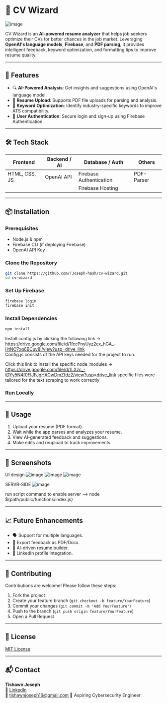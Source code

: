 # 📄 CV Wizard
![image](https://github.com/user-attachments/assets/1e98a135-36fa-49a6-98c4-f64cb3710985)

CV Wizard is an **AI-powered resume analyzer** that helps job seekers optimize their CVs for better chances in the job market. Leveraging **OpenAI's language models**, **Firebase**, and **PDF parsing**, it provides intelligent feedback, keyword optimization, and formatting tips to improve resume quality.

---

## 🚀 Features

- 🔍 **AI-Powered Analysis**: Get insights and suggestions using OpenAI's language model.
- 📁 **Resume Upload**: Supports PDF file uploads for parsing and analysis.
- 🧠 **Keyword Optimization**: Identify industry-specific keywords to improve ATS compatibility.
- 🔐 **User Authentication**: Secure login and sign-up using Firebase Authentication.



---

## 🛠️ Tech Stack

| Frontend      | Backend / AI       | Database / Auth         | Others               |
|---------------|--------------------|-------------------------|----------------------|
| HTML, CSS, JS | OpenAI API         | Firebase Authentication | PDF-Parser           |
|               |                    | Firebase Hosting        |                      |

---

## 📦 Installation

### Prerequisites

- Node.js & npm
- Firebase CLI (if deploying Firebase)
- OpenAI API Key

### Clone the Repository

```bash
git clone https://github.com/TJoseph-hash/cv-wizard.git
cd cv-wizard
```

### Set Up Firebase

```bash
firebase login
firebase init
```

### Install Dependencies

```bash
npm install
```
Install config.js by clicking the following link ->    https://drive.google.com/file/d/1fccPnyUyz2ex_hGA_-HtNO7xq6BCuv8i/view?usp=drive_link   
Config.js consists of the API keys needed for the project to run.

Click this link to install the specific node_modules -> https://drive.google.com/file/d/1LXzc_-iDYy5N4f0FIJFJgHACwDmZfdz2/view?usp=drive_link
specific files were tailored for the text scraping to work correctly
### Run Locally


---

## 🧪 Usage

1. Upload your resume (PDF format).
2. Wait while the app parses and analyzes your resume.
3. View AI-generated feedback and suggestions.
4. Make edits and reupload to track improvements.

---

## 📸 Screenshots
UI design 
![image](https://github.com/user-attachments/assets/c3cbab48-8898-491f-a58b-af33e597a2e3)
![image](https://github.com/user-attachments/assets/0b542d1d-906b-492a-b0c7-b804142c34b8)
![image](https://github.com/user-attachments/assets/88a9b0eb-858a-4470-9fe1-06e117fd63f9)

SERVR-SIDE
![image](https://github.com/user-attachments/assets/2d9484f1-e65b-44d5-b650-9bf925528400)

run script command to enable server --> 
node ${path/public/functions/index.js}


---

## 📈 Future Enhancements

- 🗣️ Support for multiple languages.
- 📂 Export feedback as PDF/Docx.
- 🧠 AI-driven resume builder.
- 💼 LinkedIn profile integration.

---

## 🤝 Contributing

Contributions are welcome! Please follow these steps:

1. Fork the project
2. Create your feature branch (`git checkout -b feature/YourFeature`)
3. Commit your changes (`git commit -m 'Add YourFeature'`)
4. Push to the branch (`git push origin feature/YourFeature`)
5. Open a Pull Request

---

## 📄 License

[MIT License](LICENSE)

---

## 📬 Contact

**Tishawn Joseph**  
🔗 [LinkedIn](https://www.linkedin.com/Tishawn_joseph)  
📧 tishawnjoseph16@gmail.com
💼 Aspiring Cybersecurity Engineer 
